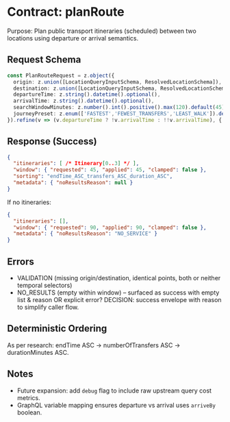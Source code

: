 # Contract: planRoute

Purpose: Plan public transport itineraries (scheduled) between two locations using departure or arrival semantics.

## Request Schema

```ts
const PlanRouteRequest = z.object({
  origin: z.union([LocationQueryInputSchema, ResolvedLocationSchema]),
  destination: z.union([LocationQueryInputSchema, ResolvedLocationSchema]),
  departureTime: z.string().datetime().optional(),
  arrivalTime: z.string().datetime().optional(),
  searchWindowMinutes: z.number().int().positive().max(120).default(45),
  journeyPreset: z.enum(['FASTEST','FEWEST_TRANSFERS','LEAST_WALK']).default('FASTEST')
}).refine(v => (v.departureTime ? !v.arrivalTime : !!v.arrivalTime), { message: 'Specify exactly one of departureTime or arrivalTime' });
```

## Response (Success)

```json
{
  "itineraries": [ /* Itinerary[0..3] */ ],
  "window": { "requested": 45, "applied": 45, "clamped": false },
  "sorting": "endTime_ASC_transfers_ASC_duration_ASC",
  "metadata": { "noResultsReason": null }
}
```

If no itineraries:

```json
{
  "itineraries": [],
  "window": { "requested": 90, "applied": 90, "clamped": false },
  "metadata": { "noResultsReason": "NO_SERVICE" }
}
```

## Errors

- VALIDATION (missing origin/destination, identical points, both or neither temporal selectors)
- NO_RESULTS (empty within window) – surfaced as success with empty list & reason OR explicit error? DECISION: success envelope with reason to simplify caller flow.

## Deterministic Ordering

As per research: endTime ASC → numberOfTransfers ASC → durationMinutes ASC.

## Notes

- Future expansion: add `debug` flag to include raw upstream query cost metrics.
- GraphQL variable mapping ensures departure vs arrival uses `arriveBy` boolean.
